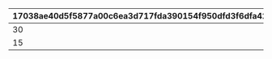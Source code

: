 |17038ae40d5f5877a00c6ea3d717fda390154f950dfd3f6dfa42eb29c4be15ae|d8084ecca624eba603774be759653054dfb4a57123cfc61678600727ea3bc600|c3d0f81b8b8946d8d37c16b644fba5fbadde0385dd9033eaae75f24c9007ca20|4af0b3cb24fdb696629821f72cf199e45245bac40d31c57c7e08be9566fceef2|84632bb3e198990a72f53ccb4ce22caecd99bcf301c6a09d5c03823af38ebe8d|ceccdeef66e441de4300ea88a1ed16d34986a6357d357a654c08c54f513b3abc|
| --- | --- | --- | --- | --- | --- |
|30|30|30|100|30|30|
|15|15|15|200|15|15|